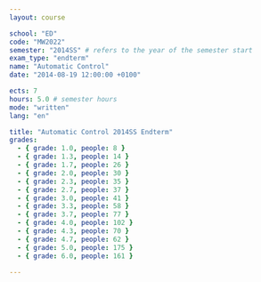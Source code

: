 ```yaml
---
layout: course

school: "ED"
code: "MW2022"
semester: "2014SS" # refers to the year of the semester start
exam_type: "endterm"
name: "Automatic Control"
date: "2014-08-19 12:00:00 +0100"

ects: 7
hours: 5.0 # semester hours
mode: "written"
lang: "en"

title: "Automatic Control 2014SS Endterm"
grades:
  - { grade: 1.0, people: 8 }
  - { grade: 1.3, people: 14 }
  - { grade: 1.7, people: 26 }
  - { grade: 2.0, people: 30 }
  - { grade: 2.3, people: 35 }
  - { grade: 2.7, people: 37 }
  - { grade: 3.0, people: 41 }
  - { grade: 3.3, people: 58 }
  - { grade: 3.7, people: 77 }
  - { grade: 4.0, people: 102 }
  - { grade: 4.3, people: 70 }
  - { grade: 4.7, people: 62 }
  - { grade: 5.0, people: 175 }
  - { grade: 6.0, people: 161 }

---
```



